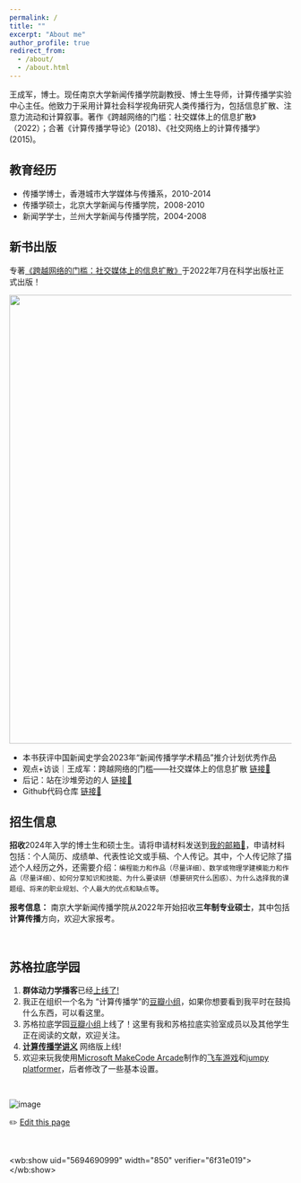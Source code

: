 ```yaml
---
permalink: /
title: ""
excerpt: "About me"
author_profile: true
redirect_from: 
  - /about/
  - /about.html
---
```


<!--<img src="https://user-images.githubusercontent.com/543384/196112048-b50d92cb-2c4c-4999-b851-ef9d0805a141.png" align = "middle" width = "500px">-->

王成军，博士。现任南京大学新闻传播学院副教授、博士生导师，计算传播学实验中心主任。他致力于采用计算社会科学视角研究人类传播行为，包括信息扩散、注意力流动和计算叙事。著作《跨越网络的门槛：社交媒体上的信息扩散》（2022）；合著《计算传播学导论》(2018)、《社交网络上的计算传播学》(2015)。


## 教育经历
- 传播学博士，香港城市大学媒体与传播系，2010-2014
- 传播学硕士，北京大学新闻与传播学院，2008-2010
- 新闻学学士，兰州大学新闻与传播学院，2004-2008

## 新书出版

专著[《跨越网络的门槛：社交媒体上的信息扩散》](https://book.douban.com/subject/36017047/)于2022年7月在科学出版社正式出版！

<img src="https://user-images.githubusercontent.com/543384/178952701-6e595809-3059-41d4-9d88-356a9b339445.png" align = "middle" width = "800px">

<br>

- 本书获评中国新闻史学会2023年“新闻传播学学术精品”推介计划优秀作品
- 观点+访谈｜王成军：跨越网络的门槛——社交媒体上的信息扩散 [链接🔗](https://chengjun.github.io/zh/posts/2022/09/threshold-book/)
- 后记：站在沙堆旁边的人 [链接🔗](https://book.douban.com/review/14549470/)
- Github代码仓库 [链接🔗](https://github.com/chengjun/thresholdbook)


## 招生信息

**招收**2024年入学的博士生和硕士生。请将申请材料发送到[我的邮箱📮](mailto:wangchengjun@nju.edu.cn)，申请材料包括：个人简历、成绩单、代表性论文或手稿、个人传记。其中，个人传记除了描述个人经历之外，还需要介绍：`编程能力和作品（尽量详细）、数学或物理学建模能力和作品（尽量详细）、如何分享知识和技能、为什么要读研（想要研究什么困惑）、为什么选择我的课题组、将来的职业规划、个人最大的优点和缺点等`。

**报考信息：** 南京大学新闻传播学院从2022年开始招收**三年制专业硕士**，其中包括**计算传播**方向，欢迎大家报考。

<br>


## 苏格拉底学园
 
1. **群体动力学播客**已经[上线了!](https://www.ximalaya.com/album/69292192) 
2. 我正在组织一个名为 “计算传播学”的[豆瓣小组](https://www.douban.com/group/webmining/)，如果你想要看到我平时在鼓捣什么东西，可以看这里。
3. 苏格拉底学园[豆瓣小组](https://www.douban.com/group/733982/)上线了！这里有我和苏格拉底实验室成员以及其他学生正在阅读的文献，欢迎关注。
4. [**计算传播学讲义**](https://chengjun.github.io/mybook/) 网络版上线! 
5. 欢迎来玩我使用[Microsoft MakeCode Arcade](https://arcade.makecode.com/)制作的[飞车游戏](https://chengjun.github.io/racer-makecode/)和[jumpy platformer](https://chengjun.github.io/jumpy-platformer)，后者修改了一些基本设置。

<script type="text/javascript" id="clustrmaps" src="//clustrmaps.com/map_v2.js?d=xorLRfA9WXTeIBpZiDJaNz_VyfaXaGGoKDZIUmjqqu8"></script>

  
<br>
  
![image](https://user-images.githubusercontent.com/543384/192227995-fdb3a693-2f68-4dc4-b9bd-06053066322f.png)
  
✏️ [Edit this page](https://github.com/{{site.repository}}edit/gh-pages/_pages/about.md)

<br>

<html xmlns:wb="//open.weibo.com/wb">
<script src="//tjs.sjs.sinajs.cn/open/api/js/wb.js" type="text/javascript" charset="utf-8" height="1200" ></script>

<wb:show uid="5694690999" width="850" verifier="6f31e019"></wb:show>
